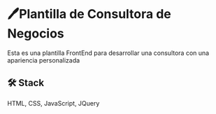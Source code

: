 # 🖊️Plantilla de Consultora de Negocios
Esta es una plantilla FrontEnd para desarrollar una consultora con una apariencia personalizada

## 🛠 Stack
HTML, CSS, JavaScript, JQuery
